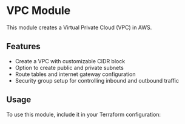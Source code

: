 # VPC Module

This module creates a Virtual Private Cloud (VPC) in AWS.

## Features

- Create a VPC with customizable CIDR block
- Option to create public and private subnets
- Route tables and internet gateway configuration
- Security group setup for controlling inbound and outbound traffic

## Usage

To use this module, include it in your Terraform configuration:

